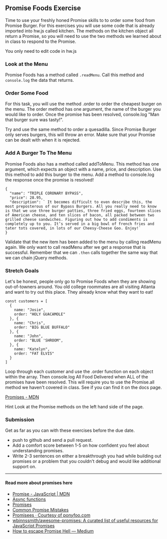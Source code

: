 ## Promise Foods Exercise

Time to use your freshly honed Promise skills to to order some food from Promise Burger. For this exercises you will use some code that is already imported into hw.js called kitchen. The methods on the kitchen object all return a Promise, so you will need to use the two methods we learned about in class to respond to the Promise.

You only need to edit code in hw.js

### Look at the Menu

Promise Foods has a method called `.readMenu`. Call this method and `console.log` the data that returns.

### Order Some Food

For this task, you will use the method .order to order the cheapest burger on the menu. The order method has one argument, the name of the burger you would like to order. Once the promise has been resolved, console.log "Man that burger sure was tasty!".

Try and use the same method to order a quesadilla. Since Promise Burger only serves burgers, this will throw an error. Make sure that your Promise can be dealt with when it is rejected.

### Add A Burger To The Menu

Promise Foods also has a method called addToMenu. This method has one argument, which expects an object with a name, price, and description. Use this method to add this burger to the menu. Add a method to console.log the response once the promise is resolved!
```
{
  "name": "TRIPLE CORONARY BYPASS",
  "price": 28.95,
  "description": ` It becomes difficult to even describe this, the most preposterous of our Bypass Burgers. All you really need to know is that we use three burger patties, three fried eggs, fourteen slices of American cheese, and ten slices of bacon, all packed between two grilled cheese sandwiches. Figuring out how to add condiments is completely up to you. It’s served in a big bowl of french fries and tater tots covered, in lots of our Cheesy-Cheese Goo. Enjoy!`
}
```

Validate that the new item has been added to the menu by calling readMenu again. We only want to call readMenu after we get a response that is successful. Remember that we can `.then` calls together the same way that we can chain jQuery methods.

### Stretch Goals

Let's be honest, people only go to Promise Foods when they are showing out-of-towners around. You old college roommates are all visiting Atlanta and want to try out this place. They already know what they want to eat!
```
const customers = [
  {
    name: "Josie",
    order: "HOLY GUACAMOLE"
  }, {
    name: "Chris",
    order: "BIG BLUE BUFFALO"
  }, {
    name: "John",
    order: "BLUE 'SHROOM",
  }, {
    name: "Katelyn",
    order: "FAT ELVIS"
  }
]
```

Loop through each customer and use the .order function on each object within the array. Then console.log All Food Delivered when ALL of the promises have been resolved. This will require you to use the Promise.all method we haven't covered in class. See if you can find it on the docs page.

[Promises - MDN](https://developer.mozilla.org/en-US/docs/Web/JavaScript/Reference/Global_Objects/Promise)

Hint Look at the Promise methods on the left hand side of the page.

### Submission

Get as far as you can with these exercises before the due date.

- push to github and send a pull request.
- Add a comfort score between 1-5 on how confident you feel about understanding promises.
- Write 2-3 sentences on either a breakthrough you had while building out promises or a problem that you couldn't debug and would like additional support on.

_____

#### Read more about promises here 

* [Promise - JavaScript | MDN](https://developer.mozilla.org/en-US/docs/Web/JavaScript/Reference/Global_Objects/Promise)
* [Async functions](https://developers.google.com/web/fundamentals/primers/async-functions)
* [Promises](https://www.promisejs.org/)
* [Common Promise Mistakes](https://pouchdb.com/2015/05/18/we-have-a-problem-with-promises.html)
* [Promisees · Courtesy of ponyfoo.com](http://bevacqua.github.io/promisees/)
* [wbinnssmith/awesome-promises: A curated list of useful resources for JavaScript Promises](https://github.com/wbinnssmith/awesome-promises)
* [How to escape Promise Hell — Medium](https://medium.com/@pyrolistical/how-to-get-out-of-promise-hell-8c20e0ab0513#.4wtj9hlvw)

